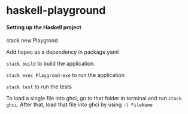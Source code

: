 # haskell-playground

#### Setting up the Haskell project

stack new Playgrond

Add hspec as a dependency in package.yaml

`stack build` to build the application.

`stack exec Playgrond-exe` to run the application

`stack test` to run the tests

To load a single file into ghci, go to that folder in terminal and run `stack ghci`.
After that, load that file into ghci by using `:l FileName`
